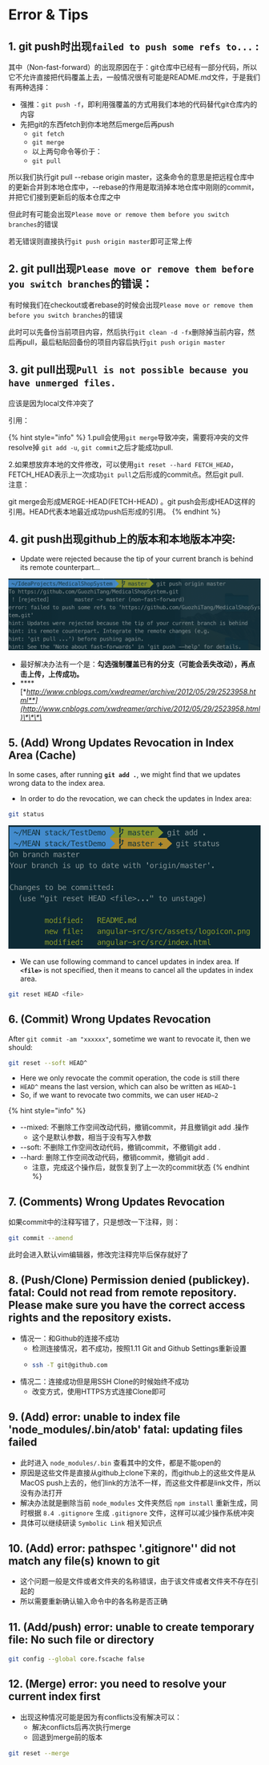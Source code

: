 # Error & Tips

## 1. git push时出现`failed to push some refs to...` :

其中（Non-fast-forward）的出现原因在于：git仓库中已经有一部分代码，所以它不允许直接把代码覆盖上去，一般情况很有可能是README.md文件，于是我们有两种选择：

* 强推：`git push -f`，即利用强覆盖的方式用我们本地的代码替代git仓库内的内容
* 先把git的东西fetch到你本地然后merge后再push
  * `git fetch`
  * `git merge`
  * 以上两句命令等价于：
  * `git pull`

所以我们执行git pull --rebase origin master，这条命令的意思是把远程仓库中的更新合并到本地仓库中，--rebase的作用是取消掉本地仓库中刚刚的commit，并把它们接到更新后的版本仓库之中

但此时有可能会出现`Please move or remove them before you switch branches`的错误

若无错误则直接执行`git push origin master`即可正常上传

## 2. git pull出现`Please move or remove them before you switch branches`的错误：

有时候我们在checkout或者rebase的时候会出现`Please move or remove them before you switch branches`的错误

此时可以先备份当前项目内容，然后执行`git clean -d -fx`删除掉当前内容，然后再pull，最后粘贴回备份的项目内容后执行`git push origin master`

## 3. git pull出现`Pull is not possible because you have unmerged files.`

应该是因为local文件冲突了

引用：

{% hint style="info" %}
1.pull会使用`git merge`导致冲突，需要将冲突的文件resolve掉 `git add -u`, `git commit`之后才能成功pull.

2.如果想放弃本地的文件修改，可以使用`git reset --hard FETCH_HEAD`，FETCH\_HEAD表示上一次成功`git pull`之后形成的commit点。然后git pull.  
注意：

git merge会形成MERGE-HEAD\(FETCH-HEAD\) 。git push会形成HEAD这样的引用。HEAD代表本地最近成功push后形成的引用。
{% endhint %}

## 4. git push出现github上的版本和本地版本冲突:

* Update were rejected because the tip of your current branch is behind its remote counterpart...

![](../.gitbook/assets/image%20%2873%29.png)

* 最好解决办法有一个是：**勾选强制覆盖已有的分支（可能会丢失改动），再点击上传，上传成功。**
* \*\*\*\*[**http://www.cnblogs.com/xwdreamer/archive/2012/05/29/2523958.html**](http://www.cnblogs.com/xwdreamer/archive/2012/05/29/2523958.html)\*\*\*\*

## 5. \(Add\) Wrong Updates Revocation in Index Area \(Cache\)

In some cases, after running **`git add .`**, we might find that we updates wrong data to the index area.

* In order to do the revocation, we can check the updates in Index area:

```bash
git status
```

![](../.gitbook/assets/image%20%2853%29.png)

* We can use following command to cancel updates in index area. If **`<file>`** is not specified, then it means to cancel all the updates in index area.

```bash
git reset HEAD <file>
```

## **6.  \(Commit\) Wrong Updates Revocation**

After `git commit -am "xxxxxx"`, sometime we want to revocate it, then we should:

```bash
git reset --soft HEAD^
```

* Here we only revocate the commit operation, the code is still there
* `HEAD^` means the last version, which can also be written as `HEAD~1`
* So, if we want to revocate two commits, we can user `HEAD~2`

{% hint style="info" %}
* --mixed: 不删除工作空间改动代码，撤销commit，并且撤销git add .操作
  * 这个是默认参数，相当于没有写入参数
* --soft: 不删除工作空间改动代码，撤销commit，不撤销git add .
* --hard: 删除工作空间改动代码，撤销commit，撤销git add .
  * 注意，完成这个操作后，就恢复到了上一次的commit状态
{% endhint %}

## 7. \(Comments\) Wrong Updates Revocation

如果commit中的注释写错了，只是想改一下注释，则：

```bash
git commit --amend
```

此时会进入默认vim编辑器，修改完注释完毕后保存就好了

## 8. \(Push/Clone\) Permission denied \(publickey\). fatal: Could not read from remote repository. Please make sure you have the correct access rights and the repository exists.

* 情况一：和Github的连接不成功
  * 检测连接情况，若不成功，按照1.11 Git and Github Settings重新设置
  * ```bash
    ssh -T git@github.com
    ```
* 情况二：连接成功但是用SSH Clone的时候始终不成功
  * 改变方式，使用HTTPS方式连接Clone即可

## 9. \(Add\) error: unable to index file 'node\_modules/.bin/atob' fatal: updating files failed

* 此时进入 `node_modules/.bin` 查看其中的文件，都是不能open的
* 原因是这些文件是直接从github上clone下来的，而github上的这些文件是从MacOS push上去的，他们link的方法不一样，而这些文件都是link文件，所以没有办法打开
* 解决办法就是删除当前 `node_modules` 文件夹然后 `npm install` 重新生成，同时根据 `8.4 .gitignore`  生成 `.gitignore` 文件，这样可以减少操作系统冲突
* 具体可以继续研读 `Symbolic Link` 相关知识点

## 10. \(Add\) error: pathspec '.gitignore'' did not match any file\(s\) known to git

* 这个问题一般是文件或者文件夹的名称错误，由于该文件或者文件夹不存在引起的
* 所以需要重新确认输入命令中的各名称是否正确

## 11. \(Add/push\) error: unable to create temporary file: No such file or directory

```bash
git config --global core.fscache false
```

## 12. \(Merge\) error: you need to resolve your current index first

* 出现这种情况可能是因为有conflicts没有解决可以：
  * 解决conflicts后再次执行merge
  * 回退到merge前的版本

```bash
git reset --merge
```


